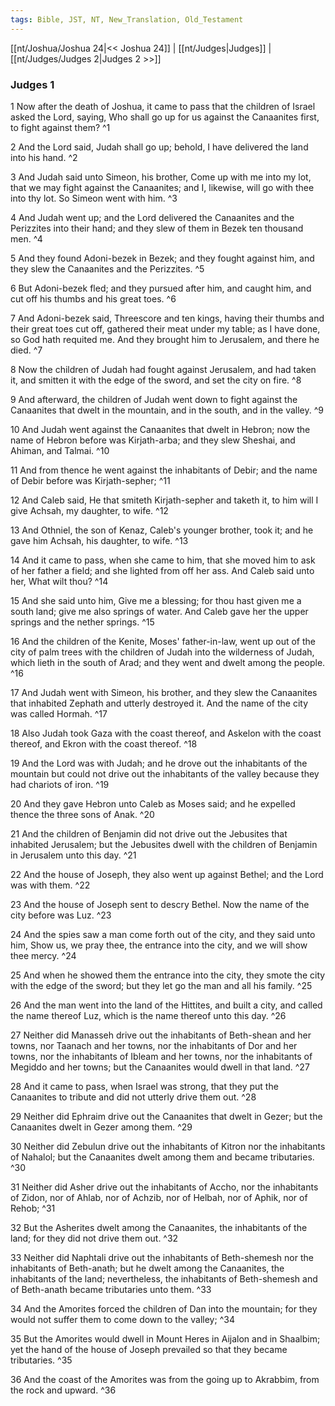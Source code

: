 ```yaml
---
tags: Bible, JST, NT, New_Translation, Old_Testament
---
```


[[nt/Joshua/Joshua 24|<< Joshua 24]] | [[nt/Judges|Judges]] | [[nt/Judges/Judges 2|Judges 2 >>]]

### Judges 1

1 Now after the death of Joshua, it came to pass that the children of Israel asked the Lord, saying, Who shall go up for us against the Canaanites first, to fight against them?  ^1

2 And the Lord said, Judah shall go up; behold, I have delivered the land into his hand.  ^2

3 And Judah said unto Simeon, his brother, Come up with me into my lot, that we may fight against the Canaanites; and I, likewise, will go with thee into thy lot. So Simeon went with him.  ^3

4 And Judah went up; and the Lord delivered the Canaanites and the Perizzites into their hand; and they slew of them in Bezek ten thousand men.  ^4

5 And they found Adoni-bezek in Bezek; and they fought against him, and they slew the Canaanites and the Perizzites.  ^5

6 But Adoni-bezek fled; and they pursued after him, and caught him, and cut off his thumbs and his great toes.  ^6

7 And Adoni-bezek said, Threescore and ten kings, having their thumbs and their great toes cut off, gathered their meat under my table; as I have done, so God hath requited me. And they brought him to Jerusalem, and there he died.  ^7

8 Now the children of Judah had fought against Jerusalem, and had taken it, and smitten it with the edge of the sword, and set the city on fire.  ^8

9 And afterward, the children of Judah went down to fight against the Canaanites that dwelt in the mountain, and in the south, and in the valley.  ^9

10 And Judah went against the Canaanites that dwelt in Hebron; now the name of Hebron before was Kirjath-arba; and they slew Sheshai, and Ahiman, and Talmai.  ^10

11 And from thence he went against the inhabitants of Debir; and the name of Debir before was Kirjath-sepher;  ^11

12 And Caleb said, He that smiteth Kirjath-sepher and taketh it, to him will I give Achsah, my daughter, to wife.  ^12

13 And Othniel, the son of Kenaz, Caleb\'s younger brother, took it; and he gave him Achsah, his daughter, to wife.  ^13

14 And it came to pass, when she came to him, that she moved him to ask of her father a field; and she lighted from off her ass. And Caleb said unto her, What wilt thou?  ^14

15 And she said unto him, Give me a blessing; for thou hast given me a south land; give me also springs of water. And Caleb gave her the upper springs and the nether springs.  ^15

16 And the children of the Kenite, Moses\' father-in-law, went up out of the city of palm trees with the children of Judah into the wilderness of Judah, which lieth in the south of Arad; and they went and dwelt among the people.  ^16

17 And Judah went with Simeon, his brother, and they slew the Canaanites that inhabited Zephath and utterly destroyed it. And the name of the city was called Hormah.  ^17

18 Also Judah took Gaza with the coast thereof, and Askelon with the coast thereof, and Ekron with the coast thereof.  ^18

19 And the Lord was with Judah; and he drove out the inhabitants of the mountain but could not drive out the inhabitants of the valley because they had chariots of iron.  ^19

20 And they gave Hebron unto Caleb as Moses said; and he expelled thence the three sons of Anak.  ^20

21 And the children of Benjamin did not drive out the Jebusites that inhabited Jerusalem; but the Jebusites dwell with the children of Benjamin in Jerusalem unto this day.  ^21

22 And the house of Joseph, they also went up against Bethel; and the Lord was with them.  ^22

23 And the house of Joseph sent to descry Bethel. Now the name of the city before was Luz.  ^23

24 And the spies saw a man come forth out of the city, and they said unto him, Show us, we pray thee, the entrance into the city, and we will show thee mercy.  ^24

25 And when he showed them the entrance into the city, they smote the city with the edge of the sword; but they let go the man and all his family.  ^25

26 And the man went into the land of the Hittites, and built a city, and called the name thereof Luz, which is the name thereof unto this day.  ^26

27 Neither did Manasseh drive out the inhabitants of Beth-shean and her towns, nor Taanach and her towns, nor the inhabitants of Dor and her towns, nor the inhabitants of Ibleam and her towns, nor the inhabitants of Megiddo and her towns; but the Canaanites would dwell in that land.  ^27

28 And it came to pass, when Israel was strong, that they put the Canaanites to tribute and did not utterly drive them out.  ^28

29 Neither did Ephraim drive out the Canaanites that dwelt in Gezer; but the Canaanites dwelt in Gezer among them.  ^29

30 Neither did Zebulun drive out the inhabitants of Kitron nor the inhabitants of Nahalol; but the Canaanites dwelt among them and became tributaries.  ^30

31 Neither did Asher drive out the inhabitants of Accho, nor the inhabitants of Zidon, nor of Ahlab, nor of Achzib, nor of Helbah, nor of Aphik, nor of Rehob;  ^31

32 But the Asherites dwelt among the Canaanites, the inhabitants of the land; for they did not drive them out.  ^32

33 Neither did Naphtali drive out the inhabitants of Beth-shemesh nor the inhabitants of Beth-anath; but he dwelt among the Canaanites, the inhabitants of the land; nevertheless, the inhabitants of Beth-shemesh and of Beth-anath became tributaries unto them.  ^33

34 And the Amorites forced the children of Dan into the mountain; for they would not suffer them to come down to the valley;  ^34

35 But the Amorites would dwell in Mount Heres in Aijalon and in Shaalbim; yet the hand of the house of Joseph prevailed so that they became tributaries.  ^35

36 And the coast of the Amorites was from the going up to Akrabbim, from the rock and upward.  ^36

 
